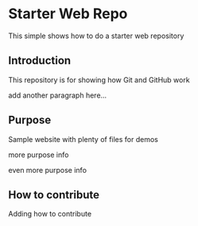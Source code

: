 # Starter Web Repo

This simple shows how to do a starter web repository

## Introduction

This repository is for showing how Git and GitHub work

add another paragraph here...

## Purpose

Sample website with plenty of files for demos

more purpose info

even more purpose info

## How to contribute

Adding how to contribute